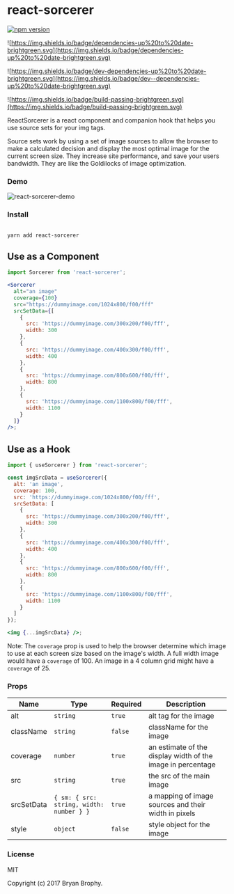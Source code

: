 # react-sorcerer

[![npm version](https://badge.fury.io/js/react-sorcerer.svg)](https://badge.fury.io/js/react-sorcerer)

![https://img.shields.io/badge/dependencies-up%20to%20date-brightgreen.svg](https://img.shields.io/badge/dependencies-up%20to%20date-brightgreen.svg)

![https://img.shields.io/badge/dev-dependencies-up%20to%20date-brightgreen.svg](https://img.shields.io/badge/dev--dependencies-up%20to%20date-brightgreen.svg)

![https://img.shields.io/badge/build-passing-brightgreen.svg](https://img.shields.io/badge/build-passing-brightgreen.svg)

ReactSorcerer is a react component and companion hook that helps you use source sets for your img tags.

Source sets work by using a set of image sources to allow the browser to make a calculated decision and display the most optimal image for the current screen size. They increase site performance, and save your users bandwidth. They are like the Goldilocks of image optimization.

### Demo

![react-sorcerer-demo](https://media.giphy.com/media/L2MvvdegguOwzUZV0h/giphy.gif)

### Install

```

yarn add react-sorcerer

```

## Use as a Component

```jsx
import Sorcerer from 'react-sorcerer';

<Sorcerer
  alt="an image"
  coverage={100}
  src="https://dummyimage.com/1024x800/f00/fff"
  srcSetData={[
    {
      src: 'https://dummyimage.com/300x200/f00/fff',
      width: 300
    },
    {
      src: 'https://dummyimage.com/400x300/f00/fff',
      width: 400
    },
    {
      src: 'https://dummyimage.com/800x600/f00/fff',
      width: 800
    },
    {
      src: 'https://dummyimage.com/1100x800/f00/fff',
      width: 1100
    }
  ]}
/>;
```

## Use as a Hook

```jsx
import { useSorcerer } from 'react-sorcerer';

const imgSrcData = useSorcerer({
  alt: 'an image',
  coverage: 100,
  src: 'https://dummyimage.com/1024x800/f00/fff',
  srcSetData: [
    {
      src: 'https://dummyimage.com/300x200/f00/fff',
      width: 300
    },
    {
      src: 'https://dummyimage.com/400x300/f00/fff',
      width: 400
    },
    {
      src: 'https://dummyimage.com/800x600/f00/fff',
      width: 800
    },
    {
      src: 'https://dummyimage.com/1100x800/f00/fff',
      width: 1100
    }
  ]
});

<img {...imgSrcData} />;
```

Note: The `coverage` prop is used to help the browser determine which image to use at each screen size based on the image's width. A full width image would have a `coverage` of 100. An image in a 4 column grid might have a `coverage` of 25.

### Props

| Name       | Type                                     | Required | Description                                                 |
| ---------- | ---------------------------------------- | -------- | ----------------------------------------------------------- |
| alt        | `string`                                 | `true`   | alt tag for the image                                       |
| className  | `string`                                 | `false`  | className for the image                                     |
| coverage   | `number`                                 | `true`   | an estimate of the display width of the image in percentage |
| src        | `string`                                 | `true`   | the src of the main image                                   |
| srcSetData | `{ sm: { src: string, width: number } }` | `true`   | a mapping of image sources and their width in pixels        |
| style      | `object`                                 | `false`  | style object for the image                                  |

### License

MIT

Copyright (c) 2017 Bryan Brophy.
